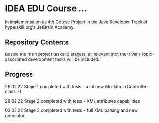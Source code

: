 # IDEA EDU Course ...

In implementation as 4th Course Project in the Java Developer Track of hyperskill.org's JetBrain Academy.

[//]: # (Project was completed on xx.0d.22.)

## Repository Contents

Beside the main project tasks (6 stages), all relevant (not the trivial) Topic-associated development
tasks will be included.

## Progress

26.02.22 Stage 1 completed with tests - a lot new Mockito in Controller-class :-)

28.02.22 Stage 2 completed with tests - XML attributes capabilities

03.03.22 Stage 3 completed with tests - full XML parsing and new generator
